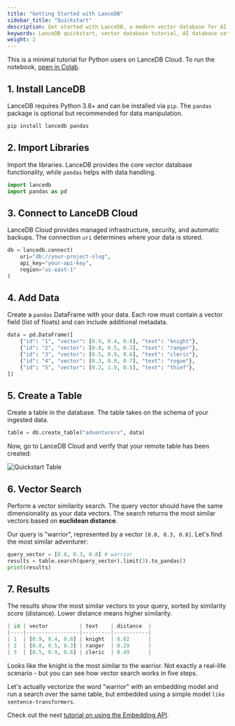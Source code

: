 ```yaml
---
title: "Getting Started with LanceDB"
sidebar_title: "Quickstart"
description: Get started with LanceDB, a modern vector database for AI applications. Learn how to install, connect, and perform basic operations with our Python SDK for Cloud.
keywords: LanceDB quickstart, vector database tutorial, AI database setup, semantic search database, vector similarity search
weight: 2
---
```


This is a minimal tutorial for Python users on LanceDB Cloud. To run the notebook, [open in Colab](https://colab.research.google.com/github/lancedb/vectordb-recipes/blob/main/examples/saas_examples/python_notebook/LanceDB_Cloud_quickstart.ipynb).

## 1. Install LanceDB

LanceDB requires Python 3.8+ and can be installed via `pip`. The `pandas` package is optional but recommended for data manipulation.

```python
pip install lancedb pandas
```

## 2. Import Libraries

Import the libraries. LanceDB provides the core vector database functionality, while `pandas` helps with data handling.

```python
import lancedb
import pandas as pd
```

## 3. Connect to LanceDB Cloud

LanceDB Cloud provides managed infrastructure, security, and automatic backups. The connection `uri` determines where your data is stored.

```python
db = lancedb.connect(
    uri="db://your-project-slug",
    api_key="your-api-key",
    region="us-east-1"
)
```

## 4. Add Data

Create a `pandas` DataFrame with your data. Each row must contain a vector field (list of floats) and can include additional metadata.

```python
data = pd.DataFrame([
    {"id": "1", "vector": [0.9, 0.4, 0.8], "text": "knight"},    
    {"id": "2", "vector": [0.8, 0.5, 0.3], "text": "ranger"},  
    {"id": "3", "vector": [0.5, 0.9, 0.6], "text": "cleric"},    
    {"id": "4", "vector": [0.3, 0.8, 0.7], "text": "rogue"},     
    {"id": "5", "vector": [0.2, 1.0, 0.5], "text": "thief"},     
])
```

## 5. Create a Table

Create a table in the database. The table takes on the schema of your ingested data.

```python
table = db.create_table("adventurers", data)
```

Now, go to LanceDB Cloud and verify that your remote table has been created:

![Quickstart Table](/assets/docs/quickstart/quickstart-table.png)


## 6. Vector Search

Perform a vector similarity search. The query vector should have the same dimensionality as your data vectors. The search returns the most similar vectors based on **euclidean distance**.

Our query is "warrior", represented by a vector `[0.8, 0.3, 0.8]`. Let's find the most similar adventurer:

```python
query_vector = [0.8, 0.3, 0.8] # warrior 
results = table.search(query_vector).limit(3).to_pandas()
print(results)
```

## 7. Results

The results show the most similar vectors to your query, sorted by similarity score (distance). Lower distance means higher similarity.

```python
| id | vector          | text    | distance  |
|----|-----------------|---------|-----------|
| 1  | [0.9, 0.4, 0.8] | knight  | 0.02      |
| 2  | [0.8, 0.5, 0.3] | ranger  | 0.29      |
| 3  | [0.5, 0.9, 0.6] | cleric  | 0.49      |
```

Looks like the knight is the most similar to the warrior. Not exactly a real-life scenario - but you can see how vector search works in five steps.

Let's actually vectorize the word "warrior" with an embedding model and run a search over the same table, but embedded using a simple model `like sentence-transformers`.

Check out the next [tutorial on using the Embedding API](../quickstart/embedding). 
